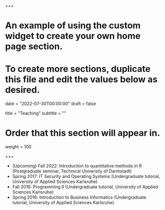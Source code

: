 +++
# An example of using the custom widget to create your own home page section.
# To create more sections, duplicate this file and edit the values below as desired.

date = "2022-07-30T00:00:00"
draft = false

title = "Teaching"
subtitle = ""

# Order that this section will appear in.
weight = 100

+++
- (Upcoming) Fall 2022: Introduction to quantitative methods in R (Postgraduate seminar, Technical University of Darmstadt)
- Spring 2017: IT Security and Operating Systems (Undergraduate tutorial, University of Applied Sciences Karlsruhe)
- Fall 2016: Programming II (Undergraduate tutorial, University of Applied Sciences Karlsruhe)
- Spring 2016: Introduction to Business Informatics (Undergraduate tutorial, University of Applied Sciences Karlsruhe)
